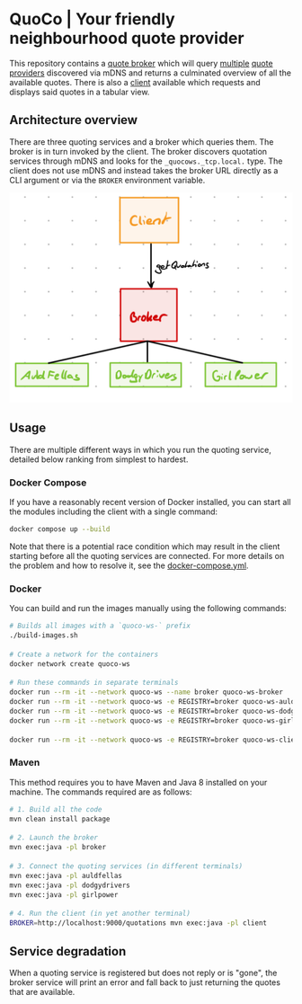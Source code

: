 # QuoCo | Your friendly neighbourhood quote provider

This repository contains a [quote broker](./broker/) which will query [multiple](./auldfellas/) [quote](./dodgydrivers/) [providers](./girlpower/) discovered via mDNS
and returns a culminated overview of all the available quotes. There is also a [client](./client/) available which requests and displays said quotes in a tabular view.

## Architecture overview

There are three quoting services and a broker which queries them. The broker is in turn invoked by the client. The broker discovers quotation services through mDNS and looks for the `_quocows._tcp.local.` type. The client does not use mDNS and instead takes the broker URL directly as a CLI argument or via the `BROKER` environment variable.

![Architecture overview](./architecture.jpeg)

## Usage

There are multiple different ways in which you run the quoting service, detailed below ranking from simplest to hardest.

### Docker Compose

If you have a reasonably recent version of Docker installed, you can start all the modules including the client with a single command:

```bash
docker compose up --build
```

Note that there is a potential race condition which may result in the client starting before all the quoting services are connected. For more details on the problem and how to resolve it, see the [docker-compose.yml](./docker-compose.yml).

### Docker

You can build and run the images manually using the following commands:

```bash
# Builds all images with a `quoco-ws-` prefix
./build-images.sh

# Create a network for the containers
docker network create quoco-ws

# Run these commands in separate terminals
docker run --rm -it --network quoco-ws --name broker quoco-ws-broker
docker run --rm -it --network quoco-ws -e REGISTRY=broker quoco-ws-auldfellas
docker run --rm -it --network quoco-ws -e REGISTRY=broker quoco-ws-dodgydrivers
docker run --rm -it --network quoco-ws -e REGISTRY=broker quoco-ws-girlpower

docker run --rm -it --network quoco-ws -e REGISTRY=broker quoco-ws-client
```

### Maven

This method requires you to have Maven and Java 8 installed on your machine. The commands required are as follows:

```bash
# 1. Build all the code
mvn clean install package

# 2. Launch the broker
mvn exec:java -pl broker

# 3. Connect the quoting services (in different terminals)
mvn exec:java -pl auldfellas
mvn exec:java -pl dodgydrivers
mvn exec:java -pl girlpower

# 4. Run the client (in yet another terminal)
BROKER=http://localhost:9000/quotations mvn exec:java -pl client
```

## Service degradation

When a quoting service is registered but does not reply or is "gone", the broker service will print an error and fall back to just returning the quotes that are available.
